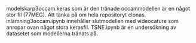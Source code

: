 modelskarp3occam.keras som är den tränade occammodellen är en något stor fil (77MEG). Att tänka på om hela repositoryt clonas.
inlämning3occam.ipynb innehåller slutmodellen med videocature som anropar ovan något stora kerasfil.
TSNE.ipynb är en undersökning av datasetet som modellerna tränats på.
